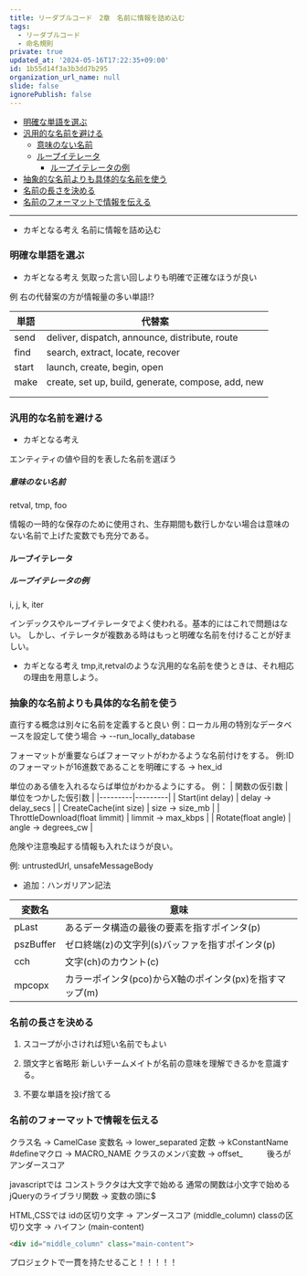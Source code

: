 ```yaml
---
title: リーダブルコード　2章　名前に情報を詰め込む
tags:
  - リーダブルコード
  - 命名規則
private: true
updated_at: '2024-05-16T17:22:35+09:00'
id: 1b55d14f3a3b3dd7b295
organization_url_name: null
slide: false
ignorePublish: false
---
```

- [明確な単語を選ぶ](#明確な単語を選ぶ)
- [汎用的な名前を避ける](#汎用的な名前を避ける)
    - [意味のない名前](#意味のない名前)
  - [ループイテレータ](#ループイテレータ)
    - [ループイテレータの例](#ループイテレータの例)
- [抽象的な名前よりも具体的な名前を使う](#抽象的な名前よりも具体的な名前を使う)
- [名前の長さを決める](#名前の長さを決める)
- [名前のフォーマットで情報を伝える](#名前のフォーマットで情報を伝える)
_________________________

* カギとなる考え
名前に情報を詰め込む

### 明確な単語を選ぶ

* カギとなる考え
気取った言い回しよりも明確で正確なほうが良い

例 右の代替案の方が情報量の多い単語!?

| 単語 | 代替案 |
|---------|---------|
| send  | deliver, dispatch, announce, distribute, route  |
| find  | search, extract, locate, recover  |
| start  | launch, create, begin, open  |
| make  | create, set up, build, generate, compose, add, new |
|   |   |
|   |   |

### 汎用的な名前を避ける

* カギとなる考え

エンティティの値や目的を表した名前を選ぼう

##### 意味のない名前

retval, tmp, foo

情報の一時的な保存のために使用され、生存期間も数行しかない場合は意味のない名前で上げた変数でも充分である。

#### ループイテレータ

##### ループイテレータの例
i, j, k, iter

インデックスやループイテレータでよく使われる。基本的にはこれで問題はない。
しかし、イテレータが複数ある時はもっと明確な名前を付けることが好ましい。

* カギとなる考え
tmp,it,retvalのような汎用的な名前を使うときは、それ相応の理由を用意しよう。

### 抽象的な名前よりも具体的な名前を使う

直行する概念は別々に名前を定義すると良い
例：ローカル用の特別なデータベースを設定して使う場合 -> --run_locally_database

フォーマットが重要ならばフォーマットがわかるような名前付けをする。
例:IDのフォーマットが16進数であることを明確にする -> hex_id

単位のある値を入れるならば単位がわかるようにする。
例：
| 関数の仮引数 | 単位をつかした仮引数 |
|---------|---------|
| Start(int delay) | delay -> delay_secs |
| CreateCache(int size) | size -> size_mb |
| ThrottleDownload(float limmit) | limmit -> max_kbps |
| Rotate(float angle) | angle -> degrees_cw |

危険や注意喚起する情報も入れたほうが良い。

例: untrustedUrl, unsafeMessageBody

- 追加：ハンガリアン記法

| 変数名 | 意味 |
|---------|---------|
| pLast | あるデータ構造の最後の要素を指すポインタ(p) |
| pszBuffer | ゼロ終端(z)の文字列(s)バッファを指すポインタ(p) |
| cch | 文字(ch)のカウント(c) |
| mpcopx | カラーポインタ(pco)からX軸のポインタ(px)を指すマップ(m) |

### 名前の長さを決める

1. スコープが小さければ短い名前でもよい

2. 頭文字と省略形
新しいチームメイトが名前の意味を理解できるかを意識する。

3. 不要な単語を投げ捨てる

### 名前のフォーマットで情報を伝える

クラス名 -> CamelCase
変数名 -> lower_separated
定数 -> kConstantName
#defineマクロ -> MACRO_NAME
クラスのメンバ変数 -> offset_　　　後ろがアンダースコア

javascriptでは
コンストラクタは大文字で始める
通常の関数は小文字で始める
jQueryのライブラリ関数 -> 変数の頭に$

HTML,CSSでは
idの区切り文字 -> アンダースコア (middle_column)
classの区切り文字 -> ハイフン (main-content)
```html
<div id="middle_column" class="main-content">
```

プロジェクトで一貫を持たせること！！！！！
